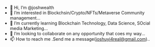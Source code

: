 - 👋 Hi, I’m @joshwealth
- 👀 I’m interested in Blockchsin/Crypto/NFTs/Metaverse Community management...
- 🌱 I’m currently learning Blockchain Technology, Data Science, SOcial media Marketing...
- 💞️ I’m looking to collaborate on any opportunity that coes my way...
- 📫 How to reach me .Send me a message(joshuyi4real@gmail.com)..

<!---
joshwealth/joshwealth is a ✨ special ✨ repository because its `README.md` (this file) appears on your GitHub profile.
You can click the Preview link to take a look at your changes.
--->
